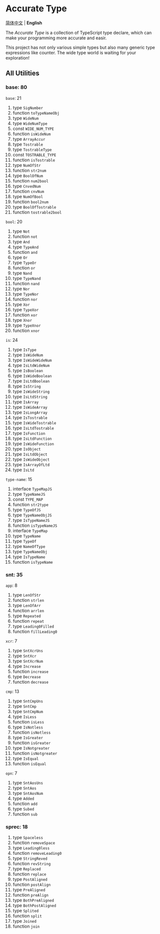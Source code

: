 # Accurate Type

[简体中文](./readme-zh.md) | **English**

The *Accurate Type* is a collection of TypeScript type declare, which can make your programming more accurate and easir.

This project has not only various simple types but also many generic type expressions like counter. The wide type world is waiting for your exploration!

## All Utilities

### base: 80

`base`: 21

1. type `SigNumber`
2. function `toTypeNameObj`
3. type `WideNum`
4. type `WideNumType`
5. const `WIDE_NUM_TYPE`
6. function `isWideNum`
7. type `ArrayAccur`
8. type `Tostrable`
9. type `TostrableType`
10. const `TOSTRABLE_TYPE`
11. function `isTostrable`
12. type `NumOfStr`
13. function `str2num`
14. type `BoolOfNum`
15. function `num2bool`
16. type `CnvedNum`
17. function `cnvNum`
18. type `NumOfBool`
19. function `bool2num`
20. type `BoolOfTostrable`
21. function `tostrable2bool`

`bool`: 20

1. type `Not`
2. function `not`
3. type `And`
4. type `TypeAnd`
5. function `and`
6. type `Or`
7. type `TypeOr`
8. function `or`
9. type `Nand`
10. type `TypeNand`
11. function `nand`
12. type `Nor`
13. type `TypeNor`
14. function `nor`
15. type `Xor`
16. type `TypeXor`
17. function `xor`
18. type `Xnor`
19. type `TypeXnor`
20. function `xnor`

`is`: 24

1. type `IsType`
2. type `IsWideNum`
3. type `IsWideWideNum`
4. type `IsLtdWideNum`
5. type `IsBoolean`
6. type `IsWideBoolean`
7. type `IsLtdBoolean`
8. type `IsString`
9. type `IsWideString`
10. type `IsLtdString`
11. type `IsArray`
12. type `IsWideArray`
13. type `IsLongArray`
14. type `IsTostrable`
15. type `IsWideTostrable`
16. type `IsLtdTostrable`
17. type `IsFunction`
18. type `IsLtdFunction`
19. type `IsWideFunction`
20. type `IsObject`
21. type `IsLtdObject`
22. type `IsWideObject`
23. type `IsArrayOfLtd`
24. type `IsLtd`

`type-name`: 15

1. interface `TypeMapJS`
2. type `TypeNameJS`
3. const `TYPE_MAP`
4. function `str2type`
5. type `TypeOfJS`
6. type `TypeNameObjJS`
7. type `IsTypeNameJS`
8. function `isTypeNameJS`
9. interface `TypeMap`
10. type `TypeName`
11. type `TypeOf`
12. type `NameOfType`
13. type `TypeNameObj`
14. type `IsTypeName`
15. function `isTypeName`

### snt: 35

`app`: 8

1. type `LenOfStr`
2. function `strlen`
3. type `LenOfArr`
4. function `arrlen`
5. type `Repeated`
6. function `repeat`
7. type `Leading0Filled`
8. function `fillLeading0`

`xcr`: 7

1. type `SntXcrUns`
2. type `SntXcr`
3. type `SntXcrNum`
4. type `Increase`
5. function `increase`
6. type `Decrease`
7. function `decrease`

`cmp`: 13

1. type `SntCmpUns`
2. type `SntCmp`
3. type `SntCmpNum`
4. type `IsLess`
5. function `isLess`
6. type `IsNotless`
7. function `isNotless`
8. type `IsGreater`
9. function `isGreater`
10. type `IsNotgreater`
11. function `isNotgreater`
12. type `IsEqual`
13. function `isEqual`

`opn`: 7

1. type `SntAosUns`
2. type `SntAos`
3. type `SntAosNum`
4. type `Added`
5. function `add`
6. type `Subed`
7. function `sub`

### sprec: 18

1. type `Spaceless`
2. function `removeSpace`
3. type `Leading0less`
4. function `removeLeading0`
5. type `StringReved`
6. function `revString`
7. type `Replaced`
8. function `replace`
9. type `PostAligned`
10. function `postAlign`
11. type `PreAligned`
12. function `preAlign`
13. type `BothPreAligned`
14. type `BothPostAligned`
15. type `Splited`
16. function `split`
17. type `Joined`
18. function `join`
